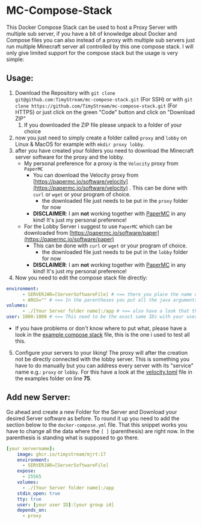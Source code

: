 # MC-Compose-Stack
This Docker Compose Stack can be used to host a Proxy Server with multiple sub server, if you have a bit of knowledge about Docker and Compose files you can also instead of a proxy with multiple sub servers just run multiple Minecraft server all controlled by this one compose stack. I will only give limited support for the compose stack but the usage is very simple:

## Usage:
1. Download the Repository with `git clone git@github.com:TimyStream/mc-compose-stack.git` (For SSH) or with `git clone https://github.com/TimyStream/mc-compose-stack.git` (For HTTPS) or just click on the green "Code" button and click on "Download ZIP"
    1. If you downloaded the ZIP file please unpack to a folder of your choice
2. now you just need to simply create a folder called `proxy` and `lobby` on Linux & MacOS for example with `mkdir proxy lobby`.
3. after you have created your folders you need to download the Minecraft server software for the proxy and the lobby.
    - My personal preference for a proxy is the `Velocity` proxy from `PaperMC`
        - You can download the Velocity proxy from [https://papermc.io/software/velocity](https://papermc.io/software/velocity) . This can be done with `curl` or `wget` or your program of choice.
            - the downloaded file just needs to be put in the `proxy` folder for now
        - **DISCLAIMER**: I am **not** working together with [PaperMC](https://papermc.io/) in any kind! It's just my personal preference!
    - For the Lobby Server i suggest to use `PaperMC` which can be downloaded from [https://papermc.io/software/paper](https://papermc.io/software/paper) 
        - This can be done with `curl` or `wget` or your program of choice.
            - the downloaded file just needs to be put in the `lobby` folder for now
        - **DISCLAIMER**: I am **not** working together with [PaperMC](https://papermc.io/) in any kind! It's just my personal preference!
4. Now you need to edit the compose stack file directly:
```YAML
environment:
      - SERVERJAR=[ServerSoftwareFile] # <== there you place the name of the Jar file from the software with ".jar"!
      - ARGS="" # <== In the parentheses you put all the java arguments you have for your server!
volumes:
      - ./[Your Server folder name]:/app # <== also have a look that this is right, your local folder should be mounted to "/app" in the container!
user: 1000:1000 # <== This need to be the exact same IDs with your user who created the folders and starts the Docker Compose stack you can find your id by running "id" in your terminal there should be a "UID and a GID" the first on in the compose file is the "UID" and the second one is the "GID" do not delete the colon between these two numbers and also do not put a space between the IDs and the colon
```
- If you have problems or don't know where to put what, please have a look in the [example compose stack](./examples/docker-compose.yml) file, this is the one i used to test all this.
5. Configure your servers to your liking! The proxy will after the creation not be directly connected with the lobby server. This is something you have to do manually but you can address every server with its "service" name e.g.: `proxy` or `lobby`. For this have a look at the [velocity.toml](./examples/velocity-proxy/velocity.toml) file in the examples folder on line **75**.

## Add new Server:
Go ahead and create a new Folder for the Server and Download your desired Server software as before. To round it up you need to add the section below to the `docker-compose.yml` file. That this snippet works you have to change all the data where the `[ ]` (parenthesis) are right now. In the parenthesis is standing what is supposed to go there.   

```YAML
[your servername]:
    image: ghcr.io/timystream/mjrt:17
    environment:
      - SERVERJAR=[ServerSoftwareFile]
    expose:
      - 25565
    volumes:
      - ./[Your Server folder name]:/app
    stdin_open: true
    tty: true
    user: [your user ID]:[your group id]
    depends_on:
      - proxy
```